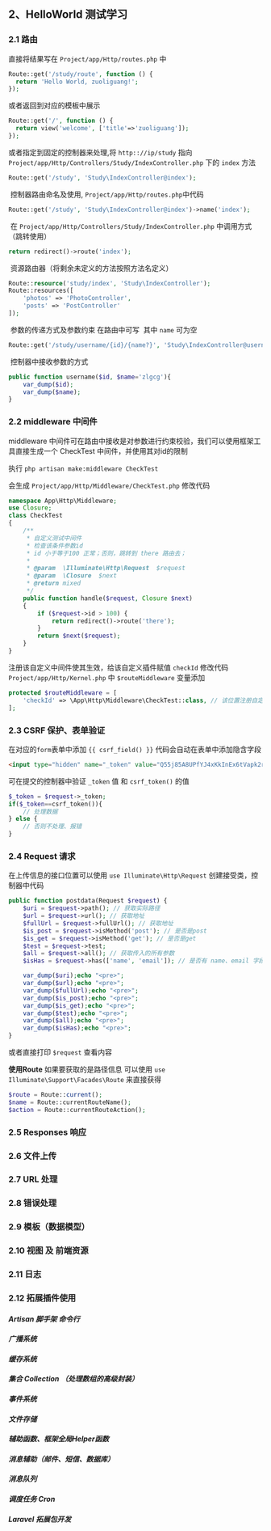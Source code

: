 ## 2、HelloWorld 测试学习
### 2.1 路由
  直接将结果写在 `Project/app/Http/routes.php` 中
```php
Route::get('/study/route', function () {
  return 'Hello World, zuoliguang!';
});
```
  或者返回到对应的模板中展示
```php
Route::get('/', function () {
  return view('welcome', ['title'=>'zuoliguang']);
});
```
  或者指定到固定的控制器来处理,将 `http:://ip/study` 指向 `Project/app/Http/Controllers/Study/IndexController.php` 下的 `index` 方法
```php
Route::get('/study', 'Study\IndexController@index');
```
  控制器路由命名及使用, `Project/app/Http/routes.php`中代码
```php
Route::get('/study', 'Study\IndexController@index')->name('index');
```
  在 `Project/app/Http/Controllers/Study/IndexController.php` 中调用方式（跳转使用）
```php
return redirect()->route('index');
```
  资源路由器（将剩余未定义的方法按照方法名定义）
```php
Route::resource('study/index', 'Study\IndexController');
Route::resources([
	'photos' => 'PhotoController',
	'posts' => 'PostController'
]);
```
  参数的传递方式及参数约束 在路由中可写  其中 `name` 可为空
```php
Route::get('/study/username/{id}/{name?}', 'Study\IndexController@username')->where(['id' => '[0-9]+','name' => '[A-Za-z]+']);
```
  控制器中接收参数的方式
```php
public function username($id, $name='zlgcg'){
	var_dump($id);
	var_dump($name);
}
```
### 2.2 middleware 中间件
middleware 中间件可在路由中接收是对参数进行约束校验，我们可以使用框架工具直接生成一个 CheckTest 中间件，并使用其对id的限制

执行 `php artisan make:middleware CheckTest`

会生成 `Project/app/Http/Middleware/CheckTest.php` 修改代码
```php
namespace App\Http\Middleware;
use Closure;
class CheckTest
{
    /**
     * 自定义测试中间件
     * 检查该条件参数id
     * id 小于等于100 正常；否则，跳转到 there 路由去；
     *
     * @param  \Illuminate\Http\Request  $request
     * @param  \Closure  $next
     * @return mixed
     */
    public function handle($request, Closure $next)
    {
        if ($request->id > 100) {
            return redirect()->route('there');
        }
        return $next($request);
    }
}
```
注册该自定义中间件使其生效，给该自定义插件赋值 `checkId` 修改代码 `Project/app/Http/Kernel.php` 中 `$routeMiddleware` 变量添加
```php
protected $routeMiddleware = [
	'checkId' => \App\Http\Middleware\CheckTest::class, // 该位置注册自定义的中间件 CheckTest
];
```

### 2.3 CSRF 保护、表单验证
在对应的`form`表单中添加 `{{ csrf_field() }}` 代码会自动在表单中添加隐含字段
```html
<input type="hidden" name="_token" value="Q55j85A8UPfYJ4xKkInEx6tVapk2r4zRacxhv0n0">
```
可在提交的控制器中验证 `_token` 值 和 `csrf_token()` 的值
```php
$_token = $request->_token;
if($_token==csrf_token()){
	// 处理数据
} else {
	// 否则不处理、报错
}
```
### 2.4 Request 请求
在上传信息的接口位置可以使用 `use Illuminate\Http\Request` 创建接受类，控制器中代码
```php
public function postdata(Request $request) {
	$uri = $request->path(); // 获取实际路径
	$url = $request->url(); // 获取地址
	$fullUrl = $request->fullUrl(); // 获取地址
	$is_post = $request->isMethod('post'); // 是否是post
	$is_get = $request->isMethod('get'); // 是否是get
	$test = $request->test;
	$all = $request->all(); // 获取传入的所有参数
	$isHas = $request->has(['name', 'email']); // 是否有 name、email 字段信息

	var_dump($uri);echo "<pre>";
	var_dump($url);echo "<pre>";
	var_dump($fullUrl);echo "<pre>";
	var_dump($is_post);echo "<pre>";
	var_dump($is_get);echo "<pre>";
	var_dump($test);echo "<pre>";
	var_dump($all);echo "<pre>";
	var_dump($isHas);echo "<pre>";
}
```
或者直接打印 `$request` 查看内容

**使用Route** 如果要获取的是路径信息 可以使用 `use Illuminate\Support\Facades\Route` 来直接获得
```php
$route = Route::current();
$name = Route::currentRouteName();
$action = Route::currentRouteAction();
```

### 2.5 Responses 响应
### 2.6 文件上传
### 2.7 URL 处理
### 2.8 错误处理
### 2.9 模板（数据模型）
### 2.10 视图 及 前端资源
### 2.11 日志
### 2.12 拓展插件使用
#### *Artisan 脚手架 命令行*
#### *广播系统*
#### *缓存系统*
#### *集合 Collection （处理数组的高级封装）*
#### *事件系统*
#### *文件存储*
#### *辅助函数、框架全局Helper函数*
#### *消息辅助（邮件、短信、数据库）*
#### *消息队列*
#### *调度任务 Cron*
#### *Laravel 拓展包开发*

